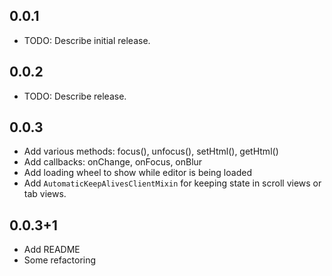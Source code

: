 ## 0.0.1

* TODO: Describe initial release.

## 0.0.2

* TODO: Describe release.

## 0.0.3

* Add various methods: focus(), unfocus(), setHtml(), getHtml()
* Add callbacks: onChange, onFocus, onBlur
* Add loading wheel to show while editor is being loaded
* Add `AutomaticKeepAlivesClientMixin` for keeping state in scroll views or tab views.

## 0.0.3+1

* Add README
* Some refactoring